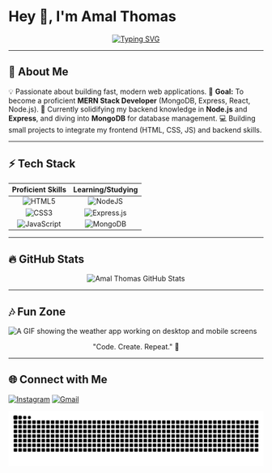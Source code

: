 # Hey 👋, I'm Amal Thomas

<p align="center">
  <a href="https://github.com/DenverCoder1/readme-typing-svg"><img src="https://readme-typing-svg.herokuapp.com?font=Fira+Code&size=20&pause=1000&color=00FF7F&random=false&width=435&lines=MERN+Stack+Aspirant;Frontend+Developer;Learning+the+Backend+Stack." alt="Typing SVG" /></a>
</p>

---

## 🚀 About Me

💡 Passionate about building fast, modern web applications.
🎯 **Goal:** To become a proficient **MERN Stack Developer** (MongoDB, Express, React, Node.js).
🌱 Currently solidifying my backend knowledge in **Node.js** and **Express**, and diving into **MongoDB** for database management.
💻 Building small projects to integrate my frontend (HTML, CSS, JS) and backend skills.

---

## ⚡ Tech Stack

| Proficient Skills | Learning/Studying |
| :---: | :---: |
| ![HTML5](https://img.shields.io/badge/HTML5-E34F26?style=flat&logo=html5&logoColor=white) | ![NodeJS](https://img.shields.io/badge/node.js-6DA55F?style=flat&logo=node.js&logoColor=white) |
| ![CSS3](https://img.shields.io/badge/CSS3-1572B6?style=flat&logo=css3&logoColor=white) | ![Express.js](https://img.shields.io/badge/express.js-%23404D59.svg?style=flat&logo=express&logoColor=white) |
| ![JavaScript](https://img.shields.io/badge/JavaScript-F7DF1E?style=flat&logo=javascript&logoColor=black) | ![MongoDB](https://img.shields.io/badge/MongoDB-47A248?style=flat&logo=mongodb&logoColor=white) |

---

## 🔥 GitHub Stats

<p align="center">
  <img src="https://github-readme-stats.vercel.app/api?username=amalthomas26&show_icons=true&theme=vue&hide_border=true&count_private=true" alt="Amal Thomas GitHub Stats" height="150px"/>
  

---

## 🎶 Fun Zone

![A GIF showing the weather app working on desktop and mobile screens](https://media3.giphy.com/media/v1.Y2lkPTc5MGI3NjExaHd1d3JzbW41dHkyY3A1YW9oejJ5OWV4MDFzOWI3ZzR3b2ZpZDBpZyZlcD12MV9pbnRlcm5hbF9naWZfYnlfaWQmY3Q9Zw/S3thLnRWEpRwq6iDIO/giphy.gif)
<p align="center">
    "Code. Create. Repeat." 🚀
</p>

---

## 🌐 Connect with Me

[![Instagram](https://img.shields.io/badge/Instagram-E4405F?style=flat&logo=instagram&logoColor=white)](https://instagram.com/amalthomas.26) 
[![Gmail](https://img.shields.io/badge/Gmail-D14836?style=flat&logo=gmail&logoColor=white)](mailto:amalthomaschennattu@gmail.com) 













<p align="center">
  <img src="https://raw.githubusercontent.com/amalthomas26/amalthomas26/output/github-contribution-grid-snake-dark.svg" alt="Snake Animation" />
<p>



























